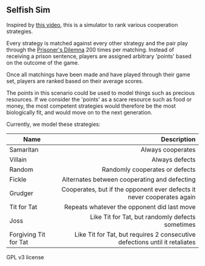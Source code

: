 Selfish Sim
--------------------

Inspired by [this video](#https://www.youtube.com/watch?v=BOvAbjfJ0x0), this is a simulator to rank various cooperation strategies.

Every strategy is matched against every other strategy and the pair play through the [Prisoner's Dilemna](#https://en.wikipedia.org/wiki/Prisoner%27s_dilemma) 200 times per matching. Instead of receiving a prison sentence, players are assigned arbitrary 'points' based on the outcome of the game. 

Once all matchings have been made and have played through their game set, players are ranked based on their average scores.

The points in this scenario could be used to model things such as precious resources. If we consider the 'points' as a scare resource such as food or money, the most competent strategies would therefore be the most biologically fit, and would move on to the next generation.

Currently, we model these strategies:

| Name               | Description |
| ------------------ | -----------:|
| Samaritan          | Always cooperates |
| Villain            | Always defects |
| Random             | Randomly cooperates or defects |
| Fickle             | Alternates between cooperating and defecting |
| Grudger            | Cooperates, but if the opponent ever defects it never cooperates again |
| Tit for Tat        | Repeats whatever the opponent did last move |
| Joss               | Like Tit for Tat, but randomly defects sometimes |
| Forgiving Tit for Tat | Like Tit for Tat, but requires 2 consecutive defections until it retaliates |

GPL v3 license
